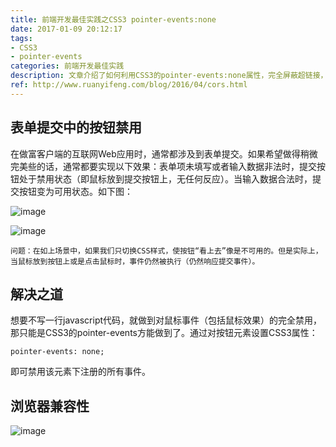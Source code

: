 ```yaml
---
title: 前端开发最佳实践之CSS3 pointer-events:none
date: 2017-01-09 20:12:17
tags:
- CSS3
- pointer-events
categories: 前端开发最佳实践
description: 文章介绍了如何利用CSS3的pointer-events:none属性，完全屏蔽超链接，按钮等的鼠标事件及效果。
ref: http://www.ruanyifeng.com/blog/2016/04/cors.html
---
```

## 表单提交中的按钮禁用
在做富客户端的互联网Web应用时，通常都涉及到表单提交。如果希望做得稍微完美些的话，通常都要实现以下效果：表单项未填写或者输入数据非法时，提交按钮处于禁用状态（即鼠标放到提交按钮上，无任何反应）。当输入数据合法时，提交按钮变为可用状态。如下图：

![image](/assets/img/disable.png)

![image](/assets/img/enable.png)

 ```
 问题：在如上场景中，如果我们只切换CSS样式，使按钮“看上去”像是不可用的。但是实际上，当鼠标放到按钮上或是点击鼠标时，事件仍然被执行（仍然响应提交事件）。
 ```

## 解决之道
想要不写一行javascript代码，就做到对鼠标事件（包括鼠标效果）的完全禁用，那只能是CSS3的pointer-events方能做到了。通过对按钮元素设置CSS3属性：
 ```
 pointer-events: none;
 ```
 即可禁用该元素下注册的所有事件。
 
 ## 浏览器兼容性
 
 ![image](/assets/img/pinters-envent.png)
